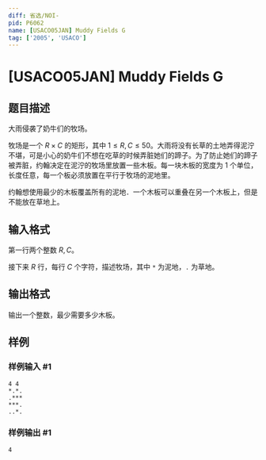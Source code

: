 ```yaml
---
diff: 省选/NOI-
pid: P6062
name: [USACO05JAN] Muddy Fields G
tag: ['2005', 'USACO']
---
```

# [USACO05JAN] Muddy Fields G
## 题目描述

大雨侵袭了奶牛们的牧场。

牧场是一个 $R \times C$ 的矩形，其中 $1 \leq R,C \leq 50$。大雨将没有长草的土地弄得泥泞不堪，可是小心的奶牛们不想在吃草的时候弄脏她们的蹄子。为了防止她们的蹄子被弄脏，约翰决定在泥泞的牧场里放置一些木板。每一块木板的宽度为 $1$ 个单位，长度任意，每一个板必须放置在平行于牧场的泥地里。 

约翰想使用最少的木板覆盖所有的泥地．一个木板可以重叠在另一个木板上，但是不能放在草地上。
## 输入格式

第一行两个整数 $R,C$。

接下来 $R$ 行，每行 $C$ 个字符，描述牧场，其中 `*` 为泥地，`.` 为草地。
## 输出格式

输出一个整数，最少需要多少木板。
## 样例

### 样例输入 #1
```
4 4
*.*.
.***
***.
..*.
```
### 样例输出 #1
```
4
```
